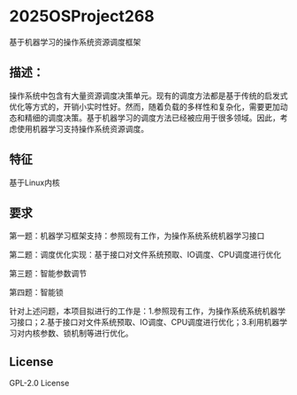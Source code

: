 # 2025OSProject268
基于机器学习的操作系统资源调度框架
## 描述：
操作系统中包含有大量资源调度决策单元。现有的调度方法都是基于传统的启发式优化等方式的，开销小实时性好。然而，随着负载的多样性和复杂化，需要更加动态和精细的调度决策。基于机器学习的调度方法已经被应用于很多领域。因此，考虑使用机器学习支持操作系统资源调度。
## 特征
基于Linux内核
## 要求
第一题：机器学习框架支持：参照现有工作，为操作系统系统机器学习接口

第二题：调度优化实现：基于接口对文件系统预取、IO调度、CPU调度进行优化

第三题：智能参数调节

第四题：智能锁

针对上述问题，本项目拟进行的工作是：1.参照现有工作，为操作系统系统机器学习接口；2.基于接口对文件系统预取、IO调度、CPU调度进行优化；3.利用机器学习对内核参数、锁机制等进行优化。

## License
GPL-2.0 License